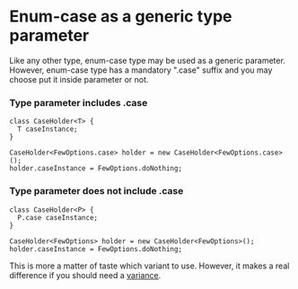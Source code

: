 # Enum-case as a generic type parameter #

Like any other type, enum-case type may be used as a generic parameter. However, enum-case type has a mandatory ".case" suffix and you may choose put it inside parameter or not.

### Type parameter includes .case ###
```
class CaseHolder<T> {
  T caseInstance;
}

CaseHolder<FewOptions.case> holder = new CaseHolder<FewOptions.case>();
holder.caseInstance = FewOptions.doNothing;
```

### Type parameter does not include .case ###
```
class CaseHolder<P> {
  P.case caseInstance;
}

CaseHolder<FewOptions> holder = new CaseHolder<FewOptions>();
holder.caseInstance = FewOptions.doNothing;
```

This is more a matter of taste which variant to use. However, it makes a real difference if you should need a [variance](LangVariance.md).